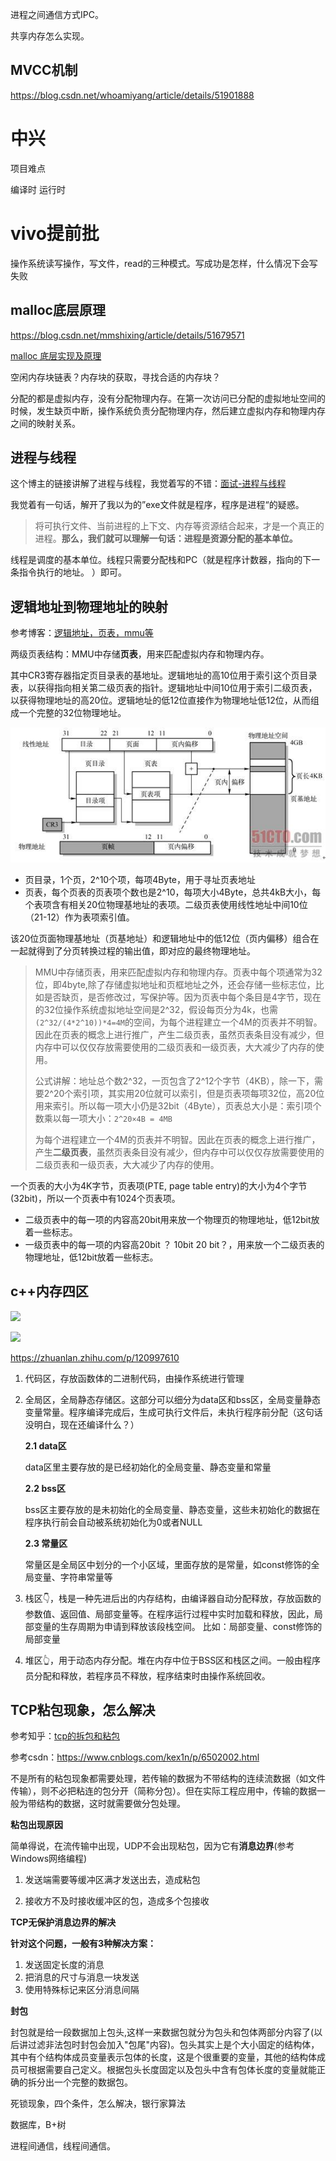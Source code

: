 进程之间通信方式IPC。

共享内存怎么实现。



## MVCC机制

<https://blog.csdn.net/whoamiyang/article/details/51901888> 

# 中兴

项目难点

编译时 运行时

# vivo提前批

操作系统读写操作，写文件，read的三种模式。写成功是怎样，什么情况下会写失败

## malloc底层原理

<https://blog.csdn.net/mmshixing/article/details/51679571> 

[malloc 底层实现及原理](https://www.cnblogs.com/zpcoding/p/10808969.html)

空闲内存块链表？内存块的获取，寻找合适的内存块？

分配的都是虚拟内存，没有分配物理内存。在第一次访问已分配的虚拟地址空间的时候，发生缺页中断，操作系统负责分配物理内存，然后建立虚拟内存和物理内存之间的映射关系。 

## 进程与线程

这个博主的链接讲解了进程与线程，我觉着写的不错：[面试-进程与线程](https://sunweiguo.github.io/2019/01/19/%E9%9D%A2%E8%AF%95-%E8%BF%9B%E7%A8%8B%E4%B8%8E%E7%BA%BF%E7%A8%8B/ )

我觉着有一句话，解开了我以为的”exe文件就是程序，程序是进程“的疑惑。

> 将可执行文件、当前进程的上下文、内存等资源结合起来，才是一个真正的进程。**那么，我们就可以理解一句话：进程是资源分配的基本单位。** 

线程是调度的基本单位。线程只需要分配栈和PC（就是程序计数器，指向的下一条指令执行的地址。 ）即可。 

## 逻辑地址到物理地址的映射

参考博客：[逻辑地址，页表，mmu等](https://blog.csdn.net/fengxiaocheng/article/details/106440749)

两级页表结构：MMU中存储**页表**，用来匹配虚拟内存和物理内存。 

其中CR3寄存器指定页目录表的基地址。逻辑地址的高10位用于索引这个页目录表，以获得指向相关第二级页表的指针。逻辑地址中间10位用于索引二级页表，以获得物理地址的高20位。逻辑地址的低12位直接作为物理地址低12位，从而组成一个完整的32位物理地址。 

![](assets/123444444.jpg )

+ 页目录，1个页，2^10个项，每项4Byte，用于寻址页表地址
+ 页表，每个页表的页表项个数也是2^10，每项大小4Byte，总共4kB大小，每个表项含有相关20位物理基地址的表项。二级页表使用线性地址中间10位（21-12）作为表项索引值。

该20位页面物理基地址（页基地址）和逻辑地址中的低12位（页内偏移）组合在一起就得到了分页转换过程的输出值，即对应的最终物理地址。 

> MMU中存储页表，用来匹配虚拟内存和物理内存。页表中每个项通常为32位，即4byte,除了存储虚拟地址和页框地址之外，还会存储一些标志位，比如是否缺页，是否修改过，写保护等。因为页表中每个条目是4字节，现在的32位操作系统虚拟地址空间是2^32，假设每页分为4k，也需`(2^32/(4*2^10))*4=4M`的空间，为每个进程建立一个4M的页表并不明智。因此在页表的概念上进行推广，产生二级页表，虽然页表条目没有减少，但内存中可以仅仅存放需要使用的二级页表和一级页表，大大减少了内存的使用。
>
> 公式讲解：地址总个数2^32，一页包含了2^12个字节（4KB），除一下，需要2^20个索引项，其实用20位就可以索引，但是页表项每项32位，高20位用来索引。所以每一项大小仍是32bit（4Byte），页表总大小是：索引项个数乘以每一项大小：`2^20×4B = 4MB`
>
> 为每个进程建立一个4M的页表并不明智。因此在页表的概念上进行推广，产生**二级页表**，虽然页表条目没有减少，但内存中可以仅仅存放需要使用的二级页表和一级页表，大大减少了内存的使用。 

一个页表的大小为4K字节，页表项(PTE, page table entry)的大小为4个字节(32bit)，所以一个页表中有1024个页表项。

+ 二级页表中的每一项的内容高20bit用来放一个物理页的物理地址，低12bit放着一些标志。
+ 一级页表中的每一项的内容高20bit ？ 10bit 20 bit？，用来放一个二级页表的物理地址，低12bit放着一些标志。





## c++内存四区

![](https://img-blog.csdn.net/20170911192311499)

![](https://pic2.zhimg.com/80/2f37e45940205cddfc0cfc529347f05f_720w.jpg)

<https://zhuanlan.zhihu.com/p/120997610> 

1. 代码区，存放函数体的二进制代码，由操作系统进行管理 

2. 全局区，全局静态存储区。这部分可以细分为data区和bss区，全局变量静态变量常量。程序编译完成后，生成可执行文件后，未执行程序前分配（这句话没明白，现在还编译什么？）

   **2.1 data区**

   data区里主要存放的是已经初始化的全局变量、静态变量和常量

   **2.2 bss区**

   bss区主要存放的是未初始化的全局变量、静态变量，这些未初始化的数据在程序执行前会自动被系统初始化为0或者NULL

   **2.3 常量区**

   常量区是全局区中划分的一个小区域，里面存放的是常量，如const修饰的全局变量、字符串常量等

3. 栈区👇，栈是一种先进后出的内存结构，由编译器自动分配释放，存放函数的参数值、返回值、局部变量等。在程序运行过程中实时加载和释放，因此，局部变量的生存周期为申请到释放该段栈空间。 
   比如：局部变量、const修饰的局部变量

4. 堆区👆，用于动态内存分配。堆在内存中位于BSS区和栈区之间。一般由程序员分配和释放，若程序员不释放，程序结束时由操作系统回收。 



## TCP粘包现象，怎么解决

参考知乎：[tcp的拆包和粘包](https://zhuanlan.zhihu.com/p/77275039)

参考csdn：<https://www.cnblogs.com/kex1n/p/6502002.html> 

不是所有的粘包现象都需要处理，若传输的数据为不带结构的连续流数据（如文件传输），则不必把粘连的包分开（简称分包）。但在实际工程应用中，传输的数据一般为带结构的数据，这时就需要做分包处理。 

**粘包出现原因**

简单得说，在流传输中出现，UDP不会出现粘包，因为它有**消息边界**(参考Windows网络编程)

1. 发送端需要等缓冲区满才发送出去，造成粘包

2. 接收方不及时接收缓冲区的包，造成多个包接收

**TCP无保护消息边界的解决**

**针对这个问题，一般有3种解决方案：**

1. 发送固定长度的消息
2. 把消息的尺寸与消息一块发送
3. 使用特殊标记来区分消息间隔

**封包**

封包就是给一段数据加上包头,这样一来数据包就分为包头和包体两部分内容了(以后讲过滤非法包时封包会加入"包尾"内容)。包头其实上是个大小固定的结构体，其中有个结构体成员变量表示包体的长度，这是个很重要的变量，其他的结构体成员可根据需要自己定义。根据包头长度固定以及包头中含有包体长度的变量就能正确的拆分出一个完整的数据包。



死锁现象，四个条件，怎么解决，银行家算法

数据库，B+树

进程间通信，线程间通信。

